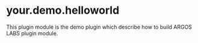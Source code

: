 # your.demo.helloworld

This plugin module is the demo plugin which describe how to build 
ARGOS LABS plugin module.
